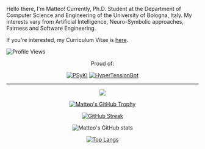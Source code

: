 Hello there, I'm Matteo!
Currently, Ph.D. Student at the Department of Computer Science and Engineering of the University of Bologna, Italy.
My interests vary from Artificial Intelligence, Neuro-Symbolic approaches, Fairness and Software Engineering.

If you're interested, my Curriculum Vitae is [here](https://github.com/MatteoMagnini/cv/releases/latest/download/cv.pdf).

![Profile Views](https://komarev.com/ghpvc/?username=MatteoMagnini&color=blueviolet&style=for-the-badge)

<div align="center">
 
Proud of:

[![PSyKI](https://github-readme-stats.vercel.app/api/pin/?username=psykei&repo=psyki-python&theme=nord)](https://github.com/psykei/psyki-python)
[![HyperTensionBot](https://github-readme-stats.vercel.app/api/pin/?username=MatteoMagnini&repo=hyperTensionBot&theme=nord)](https://github.com/MatteoMagnini/hyperTensionBot)

</div>

---

<div align="center">

![](https://github-profile-summary-cards.vercel.app/api/cards/profile-details?username=MatteoMagnini&theme=nord_dark)

[![Matteo's GitHub Trophy](https://github-profile-trophy.vercel.app/?username=MatteoMagnini&theme=nord&row=2&column=3&rank=-C)](https://github.com/ryo-ma/github-profile-trophy)

[![GitHub Streak](https://github-readme-streak-stats.herokuapp.com/?user=MatteoMagnini&mode=weekly&theme=meta_dark&date_format=[Y.]n.j)](https://git.io/streak-stats)

![Matteo's GitHub stats](https://github-readme-stats-git-masterrstaa-rickstaa.vercel.app/api?username=MatteoMagnini&theme=nord)

[![Top Langs](https://github-readme-stats.vercel.app/api/top-langs/?username=MatteoMagnini&theme=nord&langs_count=10&layout=pie)](https://github.com/anuraghazra/github-readme-stats)


</div>
